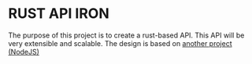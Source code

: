 # RUST API IRON

The purpose of this project is to create a rust-based API.
This API will be very extensible and scalable.
The design is based on [another project (NodeJS)](https://github.com/boehm-s/es6-express-api)
